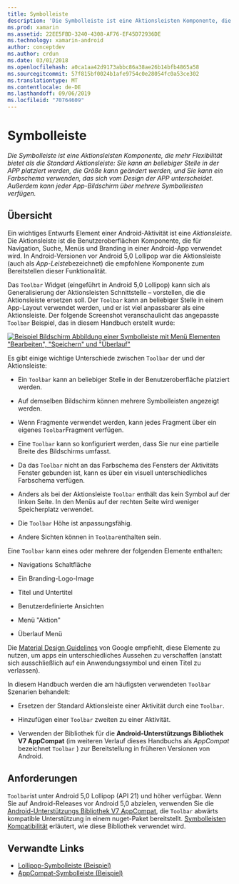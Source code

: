 ```yaml
---
title: Symbolleiste
description: 'Die Symbolleiste ist eine Aktionsleisten Komponente, die mehr Flexibilität bietet als die Standard Aktionsleiste: Sie kann an beliebiger Stelle in der APP platziert werden, die Größe kann geändert werden, und Sie kann ein Farbschema verwenden, das sich vom Design der APP unterscheidet. Außerdem kann jeder App-Bildschirm über mehrere Symbolleisten verfügen.'
ms.prod: xamarin
ms.assetid: 22EE5FBD-3240-4308-AF76-EF45D72936DE
ms.technology: xamarin-android
author: conceptdev
ms.author: crdun
ms.date: 03/01/2018
ms.openlocfilehash: a0ca1aa42d9173abbc86a38ae26b14bfb4865a58
ms.sourcegitcommit: 57f815bf0024b1afe9754c0e28054fc0a53ce302
ms.translationtype: MT
ms.contentlocale: de-DE
ms.lasthandoff: 09/06/2019
ms.locfileid: "70764609"
---
```

# <a name="toolbar"></a>Symbolleiste

_Die Symbolleiste ist eine Aktionsleisten Komponente, die mehr Flexibilität bietet als die Standard Aktionsleiste: Sie kann an beliebiger Stelle in der APP platziert werden, die Größe kann geändert werden, und Sie kann ein Farbschema verwenden, das sich vom Design der APP unterscheidet. Außerdem kann jeder App-Bildschirm über mehrere Symbolleisten verfügen._

## <a name="overview"></a>Übersicht

Ein wichtiges Entwurfs Element einer Android-Aktivität ist eine *Aktionsleiste*. Die Aktionsleiste ist die Benutzeroberflächen Komponente, die für Navigation, Suche, Menüs und Branding in einer Android-App verwendet wird. In Android-Versionen vor Android 5,0 Lollipop war die Aktionsleiste (auch als *App-Leiste*bezeichnet) die empfohlene Komponente zum Bereitstellen dieser Funktionalität. 

Das `Toolbar` Widget (eingeführt in Android 5,0 Lollipop) kann sich als Generalisierung der Aktionsleisten Schnittstelle &ndash; vorstellen, die die Aktionsleiste ersetzen soll. Der `Toolbar` kann an beliebiger Stelle in einem App-Layout verwendet werden, und er ist viel anpassbarer als eine Aktionsleiste. Der folgende Screenshot veranschaulicht das angepasste `Toolbar` Beispiel, das in diesem Handbuch erstellt wurde: 

[![Beispiel Bildschirm Abbildung einer Symbolleiste mit Menü Elementen "Bearbeiten", "Speichern" und "Überlauf"](images/01-toolbar-sml.png)](images/01-toolbar.png#lightbox)

Es gibt einige wichtige Unterschiede zwischen `Toolbar` der und der Aktionsleiste: 

- Ein `Toolbar` kann an beliebiger Stelle in der Benutzeroberfläche platziert werden.

- Auf demselben Bildschirm können mehrere Symbolleisten angezeigt werden.

- Wenn Fragmente verwendet werden, kann jedes Fragment über ein eigenes `Toolbar`Fragment verfügen. 

- Eine `Toolbar` kann so konfiguriert werden, dass Sie nur eine partielle Breite des Bildschirms umfasst. 

- Da das `Toolbar` nicht an das Farbschema des Fensters der Aktivitäts Fenster gebunden ist, kann es über ein visuell unterschiedliches Farbschema verfügen. 

- Anders als bei der Aktionsleiste `Toolbar` enthält das kein Symbol auf der linken Seite. In den Menüs auf der rechten Seite wird weniger Speicherplatz verwendet. 

- Die `Toolbar` Höhe ist anpassungsfähig. 

- Andere Sichten können in `Toolbar`enthalten sein. 

Eine `Toolbar` kann eines oder mehrere der folgenden Elemente enthalten: 

- Navigations Schaltfläche

- Ein Branding-Logo-Image

- Titel und Untertitel

- Benutzerdefinierte Ansichten

- Menü "Aktion"

- Überlauf Menü

Die [Material Design Guidelines](https://material.google.com/) von Google empfiehlt, diese Elemente zu nutzen, um apps ein unterschiedliches Aussehen zu verschaffen (anstatt sich ausschließlich auf ein Anwendungssymbol und einen Titel zu verlassen). 

In diesem Handbuch werden die am häufigsten verwendeten `Toolbar` Szenarien behandelt:

- Ersetzen der Standard Aktionsleiste einer Aktivität durch eine `Toolbar`. 

- Hinzufügen einer `Toolbar` zweiten zu einer Aktivität.

- Verwenden der Bibliothek für die **Android-Unterstützungs Bibliothek V7 AppCompat** (im weiteren Verlauf dieses Handbuchs als *AppCompat* bezeichnet `Toolbar` ) zur Bereitstellung in früheren Versionen von Android. 

## <a name="requirements"></a>Anforderungen

`Toolbar`ist unter Android 5,0 Lollipop (API 21) und höher verfügbar. Wenn Sie auf Android-Releases vor Android 5,0 abzielen, verwenden Sie die [Android-Unterstützungs Bibliothek V7 AppCompat](https://www.nuget.org/packages/Xamarin.Android.Support.v7.AppCompat/), die `Toolbar` abwärts kompatible Unterstützung in einem nuget-Paket bereitstellt. 
[Symbolleisten Kompatibilität](~/android/user-interface/controls/tool-bar/toolbar-compatibility.md) erläutert, wie diese Bibliothek verwendet wird. 

## <a name="related-links"></a>Verwandte Links

- [Lollipop-Symbolleiste (Beispiel)](https://docs.microsoft.com/samples/xamarin/monodroid-samples/android50-toolbar)
- [AppCompat-Symbolleiste (Beispiel)](https://docs.microsoft.com/samples/xamarin/monodroid-samples/supportv7-appcompat-toolbar)
